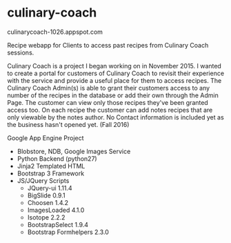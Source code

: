# culinary-coach
culinarycoach-1026.appspot.com

Recipe webapp for Clients to access past recipes from Culinary Coach sessions.

  Culinary Coach is a project I began working on in November 2015. I wanted to create a portal for
  customers of Culinary Coach to revisit their experience with the service and provide a useful place
  for them to access recipes. The Culinary Coach Admin(s) is able to grant their customers access to any
  number of the recipes in the database or add their own through the Admin Page. The customer can view
  only those recipes they've been granted access too. On each recipe the customer can add notes recipes
  that are only viewable by the notes author. No Contact information is included yet as the business
  hasn't opened yet. (Fall 2016)

Google App Engine Project
  - Blobstore, NDB, Google Images Service
  - Python Backend (python27)
  - Jinja2 Templated HTML
  - Bootstrap 3 Framework
  - JS/JQuery Scripts
    - JQuery-ui 1.11.4
    - BigSlide 0.9.1
    - Choosen 1.4.2
    - ImagesLoaded 4.1.0
    - Isotope 2.2.2
    - BootstrapSelect 1.9.4
    - Bootstrap Formhelpers 2.3.0
  
  
  
